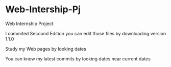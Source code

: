 # Web-Intership-Pj
Web Internship Project

I commited Seccond Edition you can edit those files by downloading version 1.1.0

Study my Web pages by looking dates

You can know my latest commits by looking dates near current dates

